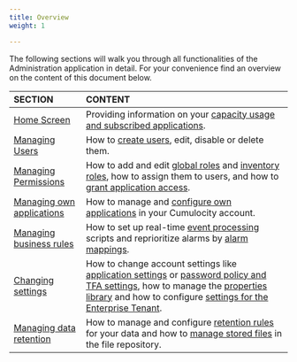 ```yaml
---
title: Overview
weight: 1

---
```


The following sections will walk you through all functionalities of the Administration application in detail. For your convenience find an overview on the content of this document below.

|SECTION|CONTENT|
|:---|:---|
|[Home Screen](#home-screen)|Providing information on your [capacity usage and subscribed applications](#home-screen).
|[Managing Users](#managing-users)|How to [create users](#creating-users), edit, disable or delete them.
|[Managing Permissions](#managing-permissions)|How to add and edit [global roles](#global) and [inventory roles](#inventory), how to assign them to users, and how to [grant application access](#app-access).
|[Managing own applications](#managing-applications)|How to manage and [configure own applications](#managing-applications) in your Cumulocity account.
|[Managing business rules](#business-rules)|How to set up real-time [event processing](#event-processing) scripts and reprioritize alarms by [alarm mappings](#reprio-alarms).
|[Changing settings](#changing-settings)|How to change account settings like [application settings](#default-app) or [password policy and TFA settings](#changing-password-settings), how to manage the [properties library](#properties) and how to configure [settings for the Enterprise Tenant](#config-platform).
|[Managing data retention](#retention-rules)|How to manage and configure [retention rules](#retention-rules) for your data and how to [manage stored files](#files) in the file repository.
